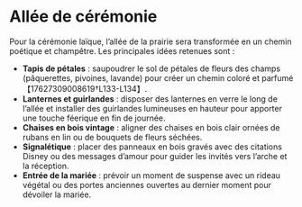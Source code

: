 # Allée de cérémonie

Pour la cérémonie laïque, l’allée de la prairie sera transformée en un chemin poétique et champêtre. Les principales idées retenues sont :

* **Tapis de pétales** : saupoudrer le sol de pétales de fleurs des champs (pâquerettes, pivoines, lavande) pour créer un chemin coloré et parfumé【17627309008619†L133-L134】.  
* **Lanternes et guirlandes** : disposer des lanternes en verre le long de l’allée et installer des guirlandes lumineuses en hauteur pour apporter une touche féerique en fin de journée.  
* **Chaises en bois vintage** : aligner des chaises en bois clair ornées de rubans en lin ou de bouquets de fleurs séchées.  
* **Signalétique** : placer des panneaux en bois gravés avec des citations Disney ou des messages d’amour pour guider les invités vers l’arche et la réception.  
* **Entrée de la mariée** : prévoir un moment de suspense avec un rideau végétal ou des portes anciennes ouvertes au dernier moment pour dévoiler la mariée.
